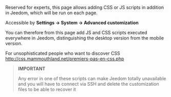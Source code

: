 Reserved for experts, this page allows adding CSS or JS scripts
in addition in Jeedom, which will be run on each page.

Accessible by **Settings → System → Advanced customization**

You can therefore from this page add JS and CSS scripts
executed everywhere in Jeedom, distinguishing the desktop version from the
mobile version.

For unsophisticated people who want to discover CSS
<http://css.mammouthland.net/premiers-pas-en-css.php>

> **IMPORTANT**
>
> Any error in one of these scripts can make Jeedom totally
> unavailable and you will have to connect via SSH and delete the
> customization files to be able to recover it
